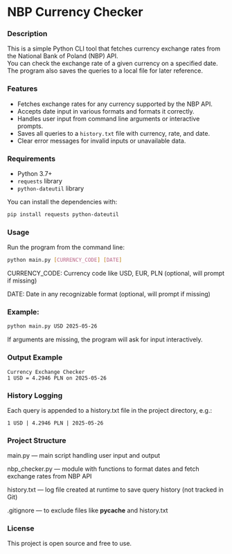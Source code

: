 # NBP Currency Checker

### Description

This is a simple Python CLI tool that fetches currency exchange rates from the National Bank of Poland (NBP) API.  
You can check the exchange rate of a given currency on a specified date. The program also saves the queries to a local file for later reference.

### Features

- Fetches exchange rates for any currency supported by the NBP API.
- Accepts date input in various formats and formats it correctly.
- Handles user input from command line arguments or interactive prompts.
- Saves all queries to a `history.txt` file with currency, rate, and date.
- Clear error messages for invalid inputs or unavailable data.

### Requirements

- Python 3.7+
- `requests` library
- `python-dateutil` library

You can install the dependencies with:

```bash
pip install requests python-dateutil
```
### Usage

Run the program from the command line:

```bash
python main.py [CURRENCY_CODE] [DATE]
```
CURRENCY_CODE: Currency code like USD, EUR, PLN (optional, will prompt if missing)

DATE: Date in any recognizable format (optional, will prompt if missing)

### Example:

```bash
python main.py USD 2025-05-26
```
If arguments are missing, the program will ask for input interactively.

### Output Example

```
Currency Exchange Checker
1 USD = 4.2946 PLN on 2025-05-26
```
### History Logging

Each query is appended to a history.txt file in the project directory, e.g.:

```
1 USD | 4.2946 PLN | 2025-05-26
```
### Project Structure

main.py — main script handling user input and output

nbp_checker.py — module with functions to format dates and fetch exchange rates from NBP API

history.txt — log file created at runtime to save query history (not tracked in Git)

.gitignore — to exclude files like __pycache__ and history.txt

### License

This project is open source and free to use.